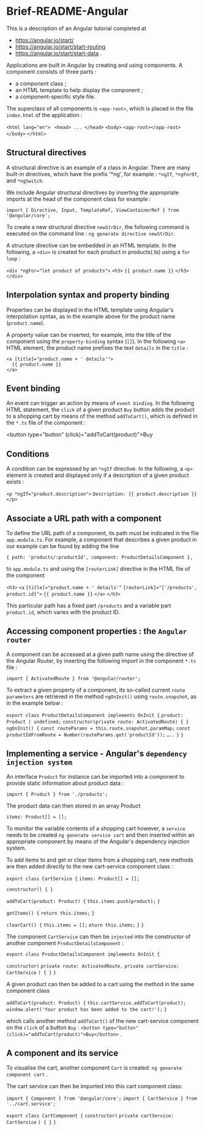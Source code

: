 # Brief-README-Angular

This is a description of an Angular tutorial completed at
- https://angular.io/start/
- https://angular.io/start/start-routing
- https://angular.io/start/start-data .

Applications are built in Angular by creating and using components.
A component consists of three parts :
- a component class ;
- an HTML template to help display the component ;
- a component-specific style file.

The superclass of all components is `<app-root>`, which is placed in the file `index.html` of the application :

`<html lang="en">`
 ` <head> ... </head>`
    `<body>`
     	`<app-root></app-root>`
   ` </body>`
`</html>`


Structural directives
----------------------------

A structural directive is an example of a class in Angular. There are many built-in directives, which have the prefix '*ng', for example :
`*ngIf`, `*ngForOf`, and `*ngSwitch`.

We include Angular structural directives by inserting the appropriate imports at the head of the component class for example :

`import { Directive, Input, TemplateRef, ViewContainerRef } from '@angular/core';`

To create a new structural directive `newStrDir`, the following command is executed on the command line :
`ng generate directive newStrDir`.

A structure directive can be embedded in an HTML template. In the following, a `<div>` is created for each product in products(.ts) using a `for loop` :

`<div *ngFor="let product of products">`
  `<h3>`
      `{{ product.name }}`
  `</h3>`
`</div>`


Interpolation syntax and property binding
-----------------------------------------------------------

Properties can be displayed in the HTML template using Angular's interpolation syntax, as in the example above for the product name (`product.name`).

A property value can be inserted, for example, into the title of the component using the `property-binding` syntax (`[]`). In the following `<a>` HTML element, the product name prefixes the text `details` in the `title` :

    <a [title]="product.name + ' details'">
      {{ product.name }}
    </a>


Event binding
-------------------

An event can trigger an action by means of `event binding`. In the following HTML statement, the `click` of a given product `Buy` button adds the product to a shopping cart by means of the method `addToCart()`, which is defined in the `*.ts` file of the component :

  <button type="button" (click)="addToCart(product)">Buy</button>


Conditions
---------------

A condition can be expressed by an `*ngIf` directive. In the following, a `<p>` element is created and displayed only if a description of a given product exists : 

  `<p *ngIf="product.description">`
    `Description: {{ product.description }}`
  `</p>`


Associate a URL path with a component
--------------------------------------------------------

To define the URL path of a component, its path must be indicated in the file
`app.module.ts`.
For example, a component that describes a given product in our example can be found by adding the line

`{ path: 'products/:productId', component: ProductDetailsComponent },`

to `app.module.ts` and using the `[routerLink]` directive in the HTML file of the component

  `<h3>`
    `<a`
      `[title]="product.name + ' details'"`
      `[routerLink]="['/products', product.id]">`
      `{{ product.name }}`
    `</a>`
  `</h3>`
  
This particular path has a fixed part `/products` and a variable part `product.id`, which varies with the product ID.


Accessing component properties : the `Angular router`
----------------------------------------------------------------------------

A component can be accessed at a given path name using the directive of the Angular Router, by inserting the following import in the component `*.ts` file :

`import { ActivatedRoute } from '@angular/router';`

To extract a given property of a component, its so-called current `route parameters` are retrieved in the method `ngOnInit()` using `route.snapshot`, as in the example below :

`export class ProductDetailsComponent implements OnInit {`
  `product: Product | undefined;`
  `constructor(private route: ActivatedRoute) { }`
  `ngOnInit() {`
  	`const routeParams = this.route.snapshot.paramMap;`
  	`const productIdFromRoute = Number(routeParams.get('productId'));`
	`…..`
   `}`
`}`



Implementing a service -  Angular's `dependency injection system`
--------------------------------------------------------------------------------------------

An interface `Product` for instance can be imported into a component to provide static information about product data :

`import { Product } from './products';`

The product data can then stored in an array Product

`items: Product[] = [];`

To monitor the variable contents of a shopping cart however, a `service` needs to be created 
`ng generate service cart`
and then inserted within an appropriate component by means of the  Angular's dependency injection system. 

To add items to and get or clear items from a shopping cart, new methods are then added directly to the new cart-service component class : 

`export class CartService {`
  `items: Product[] = [];`  
  
  `constructor() { }`
  
  `addToCart(product: Product) {`
    `this.items.push(product);`
  `}`

  `getItems() {`
    `return this.items;`
  `}`

  `clearCart() {`
    `this.items = [];`
    `eturn this.items;`
  `}`
`}`

The component `CartService` can then be `injected` into the constructor of another component `ProductDetailsComponent` :

`export class ProductDetailsComponent implements OnInit {`

  `constructor(`
    `private route: ActivatedRoute,`
    `private cartService: CartService`
  `) { }`
`}`

A given product can then be added to a cart using the method in the same component class

  `addToCart(product: Product) {`
    `this.cartService.addToCart(product);`
    `window.alert('Your product has been added to the cart!');`
  `}`

which calls another method `addToCart()` of the new cart-service component on the `click` of a button `Buy` :
  `<button type="button" (click)="addToCart(product)">Buy</button>` .


A component and its service
---------------------------------------

To visualise the cart, another component `Cart` is created:
`ng generate component cart` .

The cart service can then be imported into this cart component class:

`import { Component } from '@angular/core';`
`import { CartService } from '../cart.service';`

`export class CartComponent {`
  `constructor(`
    `private cartService: CartService`
  `) { }`
`}`